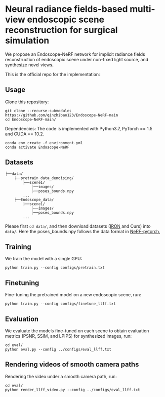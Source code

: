 # Neural radiance fields-based multi-view endoscopic scene reconstruction for surgical simulation
We propose an Endoscope-NeRF network for implicit radiance fields reconstruction of endoscopic scene under non-fixed light source, and synthesize novel views.

This is the official repo for the implementation:

## Usage
Clone this repository:
```
git clone --recurse-submodules https://github.com/qinzhibao123/Endoscope-NeRF-main
cd Endoscope-NeRF-main/

```

Dependencies:
The code is implemented with Python3.7, PyTorch == 1.5 and CUDA == 10.2. 
```
conda env create -f environment.yml
conda activate Endoscope-NeRF
```

## Datasets

```
├──data/
    ├──pretrain_data_denoising/
        ├──scene1/
            ├──images/
            ├──poses_bounds.npy
        ...
    ├──Endoscope_data/
        ├──scene1/
            ├──images/
            ├──poses_bounds.npy
        ...
```
Please first `cd data/`, and then download datasets ([IRON](https://github.com/Kai-46/IRON) and Ours) into `data/`. Here the poses_bounds.npy follows the data format in [NeRF-pytorch](https://github.com/yenchenlin/nerf-pytorch),

## Training
We train the model with a single GPU:
```
python train.py --config configs/pretrain.txt
```

## Finetuning
Fine-tuning the pretrained model on a new endoscopic scene, run:
```
python train.py --config configs/finetune_llff.txt
```

## Evaluation
We evaluate the models fine-tuned on each scene to obtain evaluation metrics (PSNR, SSIM, and LPIPS) for synthesized images, run:
```
cd eval/
python eval.py --config ../configs/eval_llff.txt
``` 

## Rendering videos of smooth camera paths
Rendering the video under a smooth camera path, run:
```
cd eval/
python render_llff_video.py --config ../configs/eval_llff.txt
```


